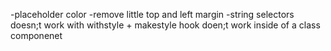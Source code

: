 -placeholder color
-remove little top and left margin
-string selectors doesn;t work with withstyle + makestyle hook doen;t work inside of a class componenet

